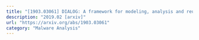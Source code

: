 ```yaml
---
title: "[1903.03061] DIALOG: A framework for modeling, analysis and reuse of digital forensic knowledge"
description: "2019.02 [arxiv]"
url: "https://arxiv.org/abs/1903.03061"
category: "Malware Analysis"
---
```

